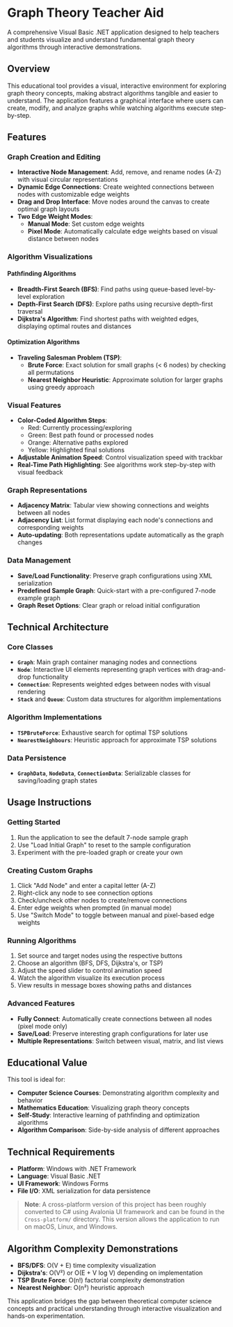 # Graph Theory Teacher Aid

A comprehensive Visual Basic .NET application designed to help teachers and students visualize and understand fundamental graph theory algorithms through interactive demonstrations.

## Overview

This educational tool provides a visual, interactive environment for exploring graph theory concepts, making abstract algorithms tangible and easier to understand. The application features a graphical interface where users can create, modify, and analyze graphs while watching algorithms execute step-by-step.

## Features

### Graph Creation and Editing

- **Interactive Node Management**: Add, remove, and rename nodes (A-Z) with visual circular representations
- **Dynamic Edge Connections**: Create weighted connections between nodes with customizable edge weights
- **Drag and Drop Interface**: Move nodes around the canvas to create optimal graph layouts
- **Two Edge Weight Modes**:
  - **Manual Mode**: Set custom edge weights
  - **Pixel Mode**: Automatically calculate edge weights based on visual distance between nodes

### Algorithm Visualizations

#### Pathfinding Algorithms

- **Breadth-First Search (BFS)**: Find paths using queue-based level-by-level exploration
- **Depth-First Search (DFS)**: Explore paths using recursive depth-first traversal
- **Dijkstra's Algorithm**: Find shortest paths with weighted edges, displaying optimal routes and distances

#### Optimization Algorithms

- **Traveling Salesman Problem (TSP)**:
  - **Brute Force**: Exact solution for small graphs (< 6 nodes) by checking all permutations
  - **Nearest Neighbor Heuristic**: Approximate solution for larger graphs using greedy approach

### Visual Features

- **Color-Coded Algorithm Steps**:
  - Red: Currently processing/exploring
  - Green: Best path found or processed nodes
  - Orange: Alternative paths explored
  - Yellow: Highlighted final solutions
- **Adjustable Animation Speed**: Control visualization speed with trackbar
- **Real-Time Path Highlighting**: See algorithms work step-by-step with visual feedback

### Graph Representations

- **Adjacency Matrix**: Tabular view showing connections and weights between all nodes
- **Adjacency List**: List format displaying each node's connections and corresponding weights
- **Auto-updating**: Both representations update automatically as the graph changes

### Data Management

- **Save/Load Functionality**: Preserve graph configurations using XML serialization
- **Predefined Sample Graph**: Quick-start with a pre-configured 7-node example graph
- **Graph Reset Options**: Clear graph or reload initial configuration

## Technical Architecture

### Core Classes

- **`Graph`**: Main graph container managing nodes and connections
- **`Node`**: Interactive UI elements representing graph vertices with drag-and-drop functionality
- **`Connection`**: Represents weighted edges between nodes with visual rendering
- **`Stack`** and **`Queue`**: Custom data structures for algorithm implementations

### Algorithm Implementations

- **`TSPBruteForce`**: Exhaustive search for optimal TSP solutions
- **`NearestNeighbours`**: Heuristic approach for approximate TSP solutions

### Data Persistence

- **`GraphData`**, **`NodeData`**, **`ConnectionData`**: Serializable classes for saving/loading graph states

## Usage Instructions

### Getting Started

1. Run the application to see the default 7-node sample graph
2. Use "Load Initial Graph" to reset to the sample configuration
3. Experiment with the pre-loaded graph or create your own

### Creating Custom Graphs

1. Click "Add Node" and enter a capital letter (A-Z)
2. Right-click any node to see connection options
3. Check/uncheck other nodes to create/remove connections
4. Enter edge weights when prompted (in manual mode)
5. Use "Switch Mode" to toggle between manual and pixel-based edge weights

### Running Algorithms

1. Set source and target nodes using the respective buttons
2. Choose an algorithm (BFS, DFS, Dijkstra's, or TSP)
3. Adjust the speed slider to control animation speed
4. Watch the algorithm visualize its execution process
5. View results in message boxes showing paths and distances

### Advanced Features

- **Fully Connect**: Automatically create connections between all nodes (pixel mode only)
- **Save/Load**: Preserve interesting graph configurations for later use
- **Multiple Representations**: Switch between visual, matrix, and list views

## Educational Value

This tool is ideal for:

- **Computer Science Courses**: Demonstrating algorithm complexity and behavior
- **Mathematics Education**: Visualizing graph theory concepts
- **Self-Study**: Interactive learning of pathfinding and optimization algorithms
- **Algorithm Comparison**: Side-by-side analysis of different approaches

## Technical Requirements

- **Platform**: Windows with .NET Framework
- **Language**: Visual Basic .NET
- **UI Framework**: Windows Forms
- **File I/O**: XML serialization for data persistence

> **Note**: A cross-platform version of this project has been roughly converted to C# using Avalonia UI framework and can be found in the `Cross-platform/` directory. This version allows the application to run on macOS, Linux, and Windows.

## Algorithm Complexity Demonstrations

- **BFS/DFS**: O(V + E) time complexity visualization
- **Dijkstra's**: O(V²) or O(E + V log V) depending on implementation
- **TSP Brute Force**: O(n!) factorial complexity demonstration
- **Nearest Neighbor**: O(n²) heuristic approach

This application bridges the gap between theoretical computer science concepts and practical understanding through interactive visualization and hands-on experimentation.
